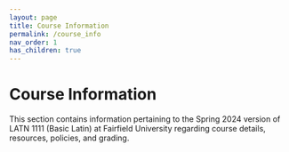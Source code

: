 ```yaml
---
layout: page
title: Course Information
permalink: /course_info
nav_order: 1
has_children: true
---
```


# Course Information

This section contains information pertaining to the Spring 2024 version of LATN 1111 (Basic Latin) at Fairfield University regarding course details, resources, policies, and grading.